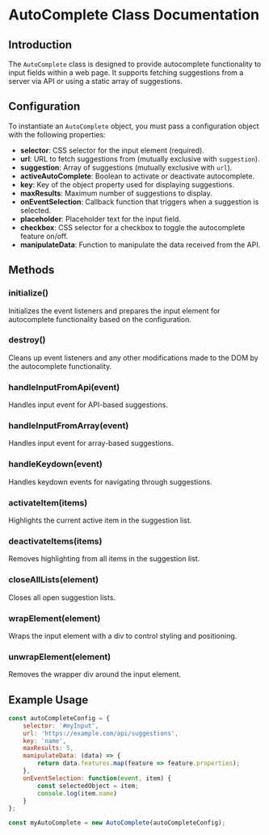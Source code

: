 # AutoComplete Class Documentation

## Introduction
The `AutoComplete` class is designed to provide autocomplete functionality to input fields within a web page. It supports fetching suggestions from a server via API or using a static array of suggestions.

## Configuration
To instantiate an `AutoComplete` object, you must pass a configuration object with the following properties:

- **selector**: CSS selector for the input element (required).
- **url**: URL to fetch suggestions from (mutually exclusive with `suggestion`).
- **suggestion**: Array of suggestions (mutually exclusive with `url`).
- **activeAutoComplete**: Boolean to activate or deactivate autocomplete.
- **key**: Key of the object property used for displaying suggestions.
- **maxResults**: Maximum number of suggestions to display.
- **onEventSelection**: Callback function that triggers when a suggestion is selected.
- **placeholder**: Placeholder text for the input field.
- **checkbox**: CSS selector for a checkbox to toggle the autocomplete feature on/off.
- **manipulateData**: Function to manipulate the data received from the API.

## Methods
### initialize()
Initializes the event listeners and prepares the input element for autocomplete functionality based on the configuration.

### destroy()
Cleans up event listeners and any other modifications made to the DOM by the autocomplete functionality.

### handleInputFromApi(event)
Handles input event for API-based suggestions.

### handleInputFromArray(event)
Handles input event for array-based suggestions.

### handleKeydown(event)
Handles keydown events for navigating through suggestions.

### activateItem(items)
Highlights the current active item in the suggestion list.

### deactivateItems(items)
Removes highlighting from all items in the suggestion list.

### closeAllLists(element)
Closes all open suggestion lists.

### wrapElement(element)
Wraps the input element with a div to control styling and positioning.

### unwrapElement(element)
Removes the wrapper div around the input element.

## Example Usage

```javascript
const autoCompleteConfig = {
    selector: '#myInput',
    url: 'https://example.com/api/suggestions',
    key: 'name',
    maxResults: 5,
    manipulateData: (data) => {
        return data.features.map(feature => feature.properties);
    },
    onEventSelection: function(event, item) {
        const selectedObject = item;
        console.log(item.name)
    }
};

const myAutoComplete = new AutoComplete(autoCompleteConfig);
